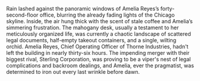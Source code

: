 Rain lashed against the panoramic windows of Amelia Reyes’s forty-second-floor office, blurring the already fading lights of the Chicago skyline.  Inside, the air hung thick with the scent of stale coffee and Amelia’s simmering frustration.  The mahogany desk, usually a testament to her meticulously organized life, was currently a chaotic landscape of scattered legal documents, half-empty takeout containers, and a single, wilting orchid.  Amelia Reyes, Chief Operating Officer of Thorne Industries, hadn't left the building in nearly thirty-six hours. The impending merger with their biggest rival, Sterling Corporation, was proving to be a viper's nest of legal complications and backroom dealings, and Amelia, ever the pragmatist, was determined to iron out every last wrinkle before dawn.
